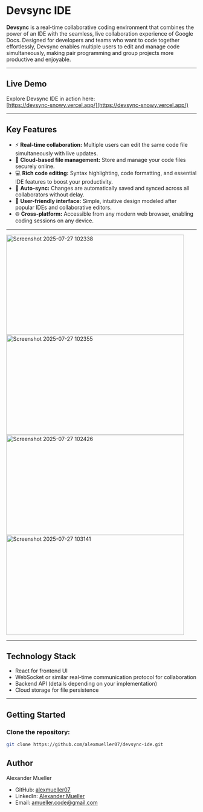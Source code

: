 # Devsync IDE

**Devsync** is a real-time collaborative coding environment that combines the power of an IDE with the seamless, live collaboration experience of Google Docs. Designed for developers and teams who want to code together effortlessly, Devsync enables multiple users to edit and manage code simultaneously, making pair programming and group projects more productive and enjoyable.

---

## Live Demo

Explore Devsync IDE in action here:  
[https://devsync-snowy.vercel.app/](https://devsync-snowy.vercel.app/)

---

## Key Features

- ⚡ **Real-time collaboration:** Multiple users can edit the same code file simultaneously with live updates.  
- 📁 **Cloud-based file management:** Store and manage your code files securely online.  
- 💻 **Rich code editing:** Syntax highlighting, code formatting, and essential IDE features to boost your productivity.  
- 🔄 **Auto-sync:** Changes are automatically saved and synced across all collaborators without delay.  
- 👥 **User-friendly interface:** Simple, intuitive design modeled after popular IDEs and collaborative editors.  
- 🌐 **Cross-platform:** Accessible from any modern web browser, enabling coding sessions on any device.

---

<img width="470" height="265" alt="Screenshot 2025-07-27 102338" src="https://github.com/user-attachments/assets/d773f66c-29d3-43b5-9398-41f0029c2d42" />
<img width="470" height="265" alt="Screenshot 2025-07-27 102355" src="https://github.com/user-attachments/assets/26a2c839-7d57-494c-ae62-a7f75d97efe3" />

<img width="470" height="265" alt="Screenshot 2025-07-27 102426" src="https://github.com/user-attachments/assets/a54e8ebb-f750-45ad-bdd9-cc0c1cec33d8" />
<img width="470" height="265" alt="Screenshot 2025-07-27 103141" src="https://github.com/user-attachments/assets/1c051c0c-8353-47e4-a318-ada805a72ea7" />

---

## Technology Stack

- React for frontend UI  
- WebSocket or similar real-time communication protocol for collaboration  
- Backend API (details depending on your implementation)  
- Cloud storage for file persistence  

---

## Getting Started

### Clone the repository:
```bash
git clone https://github.com/alexmueller07/devsync-ide.git
```

## Author

Alexander Mueller

- GitHub: [alexmueller07](https://github.com/alexmueller07)
- LinkedIn: [Alexander Mueller](https://www.linkedin.com/in/alexander-mueller-021658307/)
- Email: amueller.code@gmail.com
